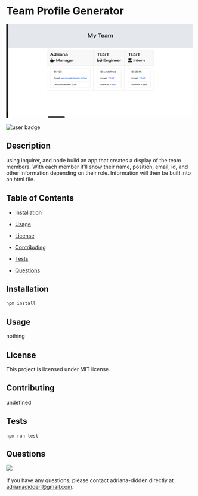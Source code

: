 
  # Team Profile Generator
  
  <img src="images/teamProfileGenerator.png" width ='500px'>

  ![user badge](https://img.shields.io/badge/license-MIT-red)

## Description 
 
  using inquirer, and node build an app that creates a display of the team members. With each member it'll show their name, position, email, id, and other information depending on their role. Information will then be built into an html file. 

## Table of Contents 
 
- [Installation](#Installation) 

- [Usage](#Usage) 

- [License](#License) 

- [Contributing](#Contributing) 

- [Tests](#Tests) 

- [Questions](#Questions) 


## Installation  

```
npm install
```

## Usage 

nothing

## License 

This project is licensed under MIT license.

## Contributing 

undefined

## Tests 

```
npm run test
```

## Questions 

<img src="https://avatars3.githubusercontent.com/u/46576203?v=4" width='100px' />

If you have any questions, please contact adriana-didden directly at adrianadidden@gmail.com. 


